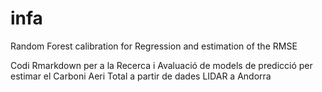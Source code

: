 # infa
Random Forest calibration for Regression and estimation of the RMSE

Codi Rmarkdown per a la Recerca i Avaluació de models de predicció per estimar el 
Carboni Aeri Total a partir de dades LIDAR a Andorra
